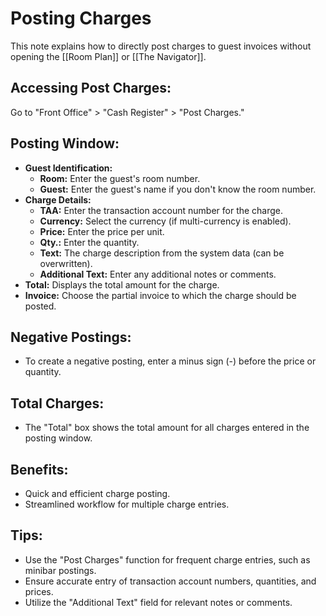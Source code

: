 # Posting Charges

This note explains how to directly post charges to guest invoices without opening the [[Room Plan]] or [[The Navigator]].

## Accessing Post Charges:

Go to "Front Office" > "Cash Register" > "Post Charges."

## Posting Window:

* **Guest Identification:**
    * **Room:** Enter the guest's room number.
    * **Guest:**  Enter the guest's name if you don't know the room number.
* **Charge Details:**
    * **TAA:**  Enter the transaction account number for the charge. 
    * **Currency:**  Select the currency (if multi-currency is enabled).
    * **Price:**  Enter the price per unit.
    * **Qty.:**  Enter the quantity. 
    * **Text:** The charge description from the system data (can be overwritten).
    * **Additional Text:** Enter any additional notes or comments. 
* **Total:** Displays the total amount for the charge.
* **Invoice:** Choose the partial invoice to which the charge should be posted.

## Negative Postings:

* To create a negative posting, enter a minus sign (-) before the price or quantity. 

## Total Charges:

* The "Total" box shows the total amount for all charges entered in the posting window.

## Benefits:

* Quick and efficient charge posting.
* Streamlined workflow for multiple charge entries. 

## Tips:

* Use the "Post Charges" function for frequent charge entries, such as minibar postings.
* Ensure accurate entry of transaction account numbers, quantities, and prices.
* Utilize the "Additional Text" field for relevant notes or comments.